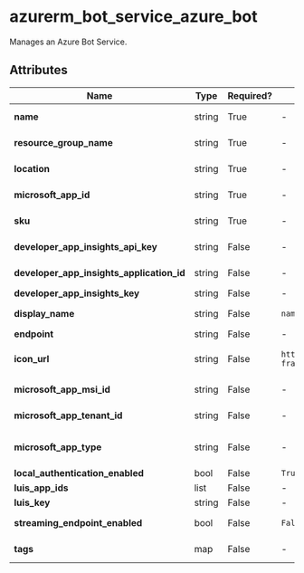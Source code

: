 # azurerm_bot_service_azure_bot

Manages an Azure Bot Service.

## Attributes

| Name | Type | Required? | Default  | possible values | Description |
| ---- | ---- | --------- | -------- | ----------- | ----------- |
| **name** | string | True | -  |  -  | The name which should be used for this Azure Bot Service. Changing this forces a new resource to be created. | 
| **resource_group_name** | string | True | -  |  -  | The name of the Resource Group where the Azure Bot Service should exist. Changing this forces a new resource to be created. | 
| **location** | string | True | -  |  -  | The supported Azure location where the Azure Bot Service should exist. Changing this forces a new resource to be created. | 
| **microsoft_app_id** | string | True | -  |  -  | The Microsoft Application ID for the Azure Bot Service. Changing this forces a new resource to be created. | 
| **sku** | string | True | -  |  -  | The SKU of the Azure Bot Service. Accepted values are `F0` or `S1`. Changing this forces a new resource to be created. | 
| **developer_app_insights_api_key** | string | False | -  |  -  | The Application Insights API Key to associate with this Azure Bot Service. | 
| **developer_app_insights_application_id** | string | False | -  |  -  | The resource ID of the Application Insights instance to associate with this Azure Bot Service. | 
| **developer_app_insights_key** | string | False | -  |  -  | The Application Insight Key to associate with this Azure Bot Service. | 
| **display_name** | string | False | `name`  |  -  | The name that the Azure Bot Service will be displayed as. This defaults to the value set for `name` if not specified. | 
| **endpoint** | string | False | -  |  -  | The Azure Bot Service endpoint. | 
| **icon_url** | string | False | `https://docs.botframework.com/static/devportal/client/images/bot-framework-default.png`  |  -  | The Icon Url of the Azure Bot Service. Defaults to `https://docs.botframework.com/static/devportal/client/images/bot-framework-default.png`. | 
| **microsoft_app_msi_id** | string | False | -  |  -  | The ID of the Microsoft App Managed Identity for this Azure Bot Service. Changing this forces a new resource to be created. | 
| **microsoft_app_tenant_id** | string | False | -  |  -  | The Tenant ID of the Microsoft App for this Azure Bot Service. Changing this forces a new resource to be created. | 
| **microsoft_app_type** | string | False | -  |  `MultiTenant`, `SingleTenant`, `UserAssignedMSI`  | The Microsoft App Type for this Azure Bot Service. Possible values are `MultiTenant`, `SingleTenant` and `UserAssignedMSI`. Changing this forces a new resource to be created. | 
| **local_authentication_enabled** | bool | False | `True`  |  -  | Is local authentication enabled? Defaults to `true`. | 
| **luis_app_ids** | list | False | -  |  -  | A list of LUIS App IDs to associate with this Azure Bot Service. | 
| **luis_key** | string | False | -  |  -  | The LUIS key to associate with this Azure Bot Service. | 
| **streaming_endpoint_enabled** | bool | False | `False`  |  -  | Is the streaming endpoint enabled for this Azure Bot Service. Defaults to `false`. | 
| **tags** | map | False | -  |  -  | A mapping of tags which should be assigned to this Azure Bot Service. | 

